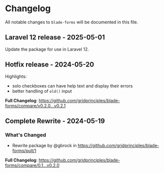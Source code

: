 # Changelog

All notable changes to `blade-forms` will be documented in this file.

## Laravel 12 release - 2025-05-01

Update the package for use in Laravel 12.

## Hotfix release - 2024-05-20

Highlights:

- solo checkboxes can have help text and display their errors
- better handling of `old()` input

**Full Changelog**: https://github.com/gridprinciples/blade-forms/compare/v0.2.0...v0.2.1

## Complete Rewrite - 2024-05-19

### What's Changed

* Rewrite package by @gbrock in https://github.com/gridprinciples/blade-forms/pull/1

**Full Changelog**: https://github.com/gridprinciples/blade-forms/compare/0.1...v0.2.0
